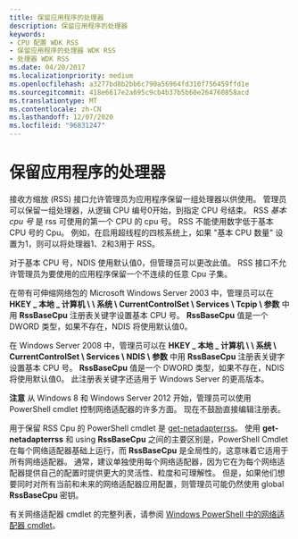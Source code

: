 ```yaml
---
title: 保留应用程序的处理器
description: 保留应用程序的处理器
keywords:
- CPU 配置 WDK RSS
- 保留应用程序的处理器 WDK RSS
- 处理器 WDK RSS
ms.date: 04/20/2017
ms.localizationpriority: medium
ms.openlocfilehash: a3277bd8b2bb6c790a56964fd310f756459ffd1e
ms.sourcegitcommit: 418e6617e2a695c9cb4b37b5b60e264760858acd
ms.translationtype: MT
ms.contentlocale: zh-CN
ms.lasthandoff: 12/07/2020
ms.locfileid: "96831247"
---
```

# <a name="reserving-processors-for-applications"></a>保留应用程序的处理器





接收方缩放 (RSS) 接口允许管理员为应用程序保留一组处理器以供使用。 管理员可以保留一组处理器，从逻辑 CPU 编号0开始，到指定 CPU 号结束。 RSS *基本 cpu 号* 是 rss 可使用的第一个 CPU 的 cpu 号。 RSS 不能使用数字低于基本 CPU 号的 Cpu。 例如，在启用超线程的四核系统上，如果 "基本 CPU 数量" 设置为1，则可以将处理器1、2和3用于 RSS。

对于基本 CPU 号，NDIS 使用默认值0，但管理员可以更改此值。 RSS 接口不允许管理员为要使用的应用程序保留一个不连续的任意 Cpu 子集。

在带有可伸缩网络包的 Microsoft Windows Server 2003 中，管理员可以在 **HKEY \_ 本地 \_ 计算机 \\ \\ 系统 \\ CurrentControlSet \\ Services \\ Tcpip \\ 参数** 中用 **RssBaseCpu** 注册表关键字设置基本 CPU 号。 **RssBaseCpu** 值是一个 DWORD 类型，如果不存在，NDIS 将使用默认值0。

在 Windows Server 2008 中，管理员可以在 **HKEY \_ 本地 \_ 计算机 \\ \\ 系统 \\ CurrentControlSet \\ Services \\ NDIS \\ 参数** 中用 **RssBaseCpu** 注册表关键字设置基本 CPU 号。 **RssBaseCpu** 值是一个 DWORD 类型，如果不存在，NDIS 将使用默认值0。 此注册表关键字还适用于 Windows Server 的更高版本。

**注意** 从 Windows 8 和 Windows Server 2012 开始，管理员可以使用 PowerShell cmdlet 控制网络适配器的许多方面。 现在不鼓励直接编辑注册表。

用于保留 RSS Cpu 的 PowerShell cmdlet 是 [get-netadapterrss](/powershell/module/netadapter/Set-NetAdapterRss)。 使用 **get-netadapterrss** 和 using **RssBaseCpu** 之间的主要区别是，PowerShell Cmdlet 在每个网络适配器基础上运行，而 **RssBaseCpu** 是全局性的，这意味着它适用于所有网络适配器。 通常，建议单独使用每个网络适配器，因为它在为每个网络适配器提供自己的配置时提供更大的灵活性、粒度和可理解性。 但是，如果他们想要同时对所有当前和未来的网络适配器应用配置，则管理员可能仍然使用 global **RssBaseCpu** 密钥。

有关网络适配器 cmdlet 的完整列表，请参阅 [Windows PowerShell 中的网络适配器 cmdlet](/powershell/module/netadapter/)。

 


